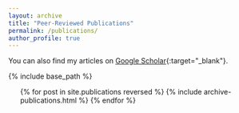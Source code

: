 ```yaml
---
layout: archive
title: "Peer-Reviewed Publications"
permalink: /publications/
author_profile: true
---
```


You can also find my articles on [Google Scholar](https://scholar.google.co.uk/citations?user=orC_dKIAAAAJ&hl=fr&oi=ao){:target="_blank"}.

{% include base_path %}

<ul>
  {% for post in site.publications reversed %}
    {% include archive-publications.html %}
  {% endfor %}
</ul>
